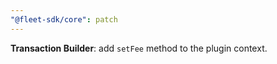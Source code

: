 ```yaml
---
"@fleet-sdk/core": patch
---
```


**Transaction Builder**: add `setFee` method to the plugin context.
